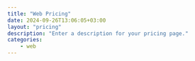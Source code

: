 ```yaml
---
title: "Web Pricing"
date: 2024-09-26T13:06:05+03:00
layout: "pricing"
description: "Enter a description for your pricing page."
categories: 
    - web
---
```

